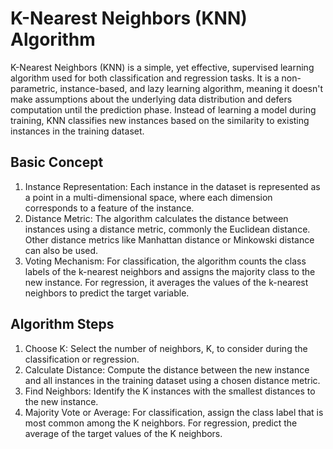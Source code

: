 # K-Nearest Neighbors (KNN) Algorithm

K-Nearest Neighbors (KNN) is a simple, yet effective, supervised learning algorithm used for both classification and regression tasks. It is a non-parametric, instance-based, and lazy learning algorithm, meaning it doesn't make assumptions about the underlying data distribution and defers computation until the prediction phase. Instead of learning a model during training, KNN classifies new instances based on the similarity to existing instances in the training dataset.

## Basic Concept
1. Instance Representation: Each instance in the dataset is represented as a point in a multi-dimensional space, where each dimension corresponds to a feature of the instance.
2. Distance Metric: The algorithm calculates the distance between instances using a distance metric, commonly the Euclidean distance. Other distance metrics like Manhattan distance or Minkowski distance can also be used.
3. Voting Mechanism: For classification, the algorithm counts the class labels of the k-nearest neighbors and assigns the majority class to the new instance. For regression, it averages the values of the k-nearest neighbors to predict the target variable.

## Algorithm Steps
1. Choose K: Select the number of neighbors, K, to consider during the classification or regression.
2. Calculate Distance: Compute the distance between the new instance and all instances in the training dataset using a chosen distance metric.
3. Find Neighbors: Identify the K instances with the smallest distances to the new instance.
4. Majority Vote or Average: For classification, assign the class label that is most common among the K neighbors. For regression, predict the average of the target values of the K neighbors.
